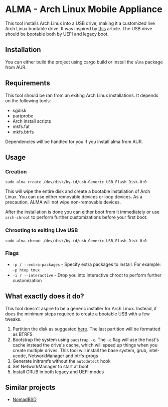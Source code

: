 # ALMA - Arch Linux Mobile Appliance

This tool installs Arch Linux into a USB drive, making it a customized live Arch Linux bootable
drive. It was inspired by [this](http://valleycat.org/linux/arch-usb.html) article. The USB drive
should be bootable both by UEFI and legacy boot.

## Installation

You can either build the project using cargo build or install the `alma` package from AUR.

## Requirements

This tool should be ran from an exiting Arch Linux installations. It depends on the following tools:

* sgdisk
* partprobe
* Arch install scripts
* mkfs.fat
* mkfs.btrfs

Dependencies will be handled for you if you install alma from AUR.

## Usage

### Creation
``` shell
sudo alma create /dev/disk/by-id/usb-Generic_USB_Flash_Disk-0:0
```

This will wipe the entire disk and create a bootable installation of Arch Linux. You can use either
removable devices or loop devices. As a precaution, ALMA will not wipe non-removable devices.

After the installation is done you can either boot from it immediately or use `arch-chroot` to
perform further customizations before your first boot.

### Chrooting to exiting Live USB

``` shell
sudo alma chroot /dev/disk/by-id/usb-Generic_USB_Flash_Disk-0:0
```

### Flags
* `-p / --extra-packages` - Specify extra packages to install. For example: `-p htop tmux`
* `-i / --interactive` - Drop you into interactive chroot to perform further customization

## What exactly does it do?

This tool doesn't aspire to be a generic installer for Arch Linux. Instead, it does the minimum
steps required to create a bootable USB with a few tweaks.

1. Partition the disk as suggested [here](http://valleycat.org/linux/arch-usb.html). The last
   partition will be formatted as BTRFS
1. Bootstrap the system using `pacstrap -c`. The `-c` flag will use the host's cache instead the
drive's cache, which will speed up things when you create multiple drives. This tool will install
the base system, grub, intel-ucode, NetworkManager and btrfs-progs
1. Generate initramfs without the `autodetect` hook
1. Set NetworkManager to start at boot
1. Install GRUB in both legacy and UEFI modes

## Similar projects

* [NomadBSD](http://nomadbsd.org/)
